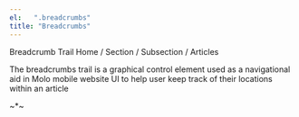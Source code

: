 ```yaml
---
el:   ".breadcrumbs"
title: "Breadcrumbs"
---
```

Breadcrumb Trail
Home / Section / Subsection / Articles

The breadcrumbs trail is a graphical control element used as a navigational
aid in Molo mobile website UI to help user keep track of their locations within an article


~*~
